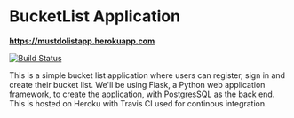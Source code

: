 # BucketList Application

**https://mustdolistapp.herokuapp.com**


[![Build Status](https://travis-ci.org/kunleAdeyinka/bucketlist-app.svg?branch=master)](https://travis-ci.org/kunleAdeyinka/bucketlist-app)

This is a simple bucket list application where users can register, sign in and create their bucket list. 
We'll be using Flask, a Python web application framework, to create the application, with PostgresSQL as the back end.
This is hosted on Heroku with Travis CI used for continous integration.